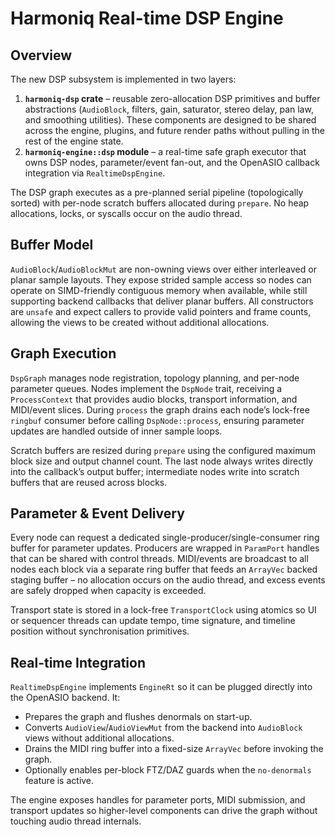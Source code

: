 # Harmoniq Real-time DSP Engine

## Overview

The new DSP subsystem is implemented in two layers:

1. **`harmoniq-dsp` crate** – reusable zero-allocation DSP primitives and buffer
   abstractions (`AudioBlock`, filters, gain, saturator, stereo delay, pan law,
   and smoothing utilities). These components are designed to be shared across
   the engine, plugins, and future render paths without pulling in the rest of
   the engine state.
2. **`harmoniq-engine::dsp` module** – a real-time safe graph executor that owns
   DSP nodes, parameter/event fan-out, and the OpenASIO callback integration via
   `RealtimeDspEngine`.

The DSP graph executes as a pre-planned serial pipeline (topologically sorted)
with per-node scratch buffers allocated during `prepare`. No heap allocations,
locks, or syscalls occur on the audio thread.

## Buffer Model

`AudioBlock`/`AudioBlockMut` are non-owning views over either interleaved or
planar sample layouts. They expose strided sample access so nodes can operate on
SIMD-friendly contiguous memory when available, while still supporting backend
callbacks that deliver planar buffers. All constructors are `unsafe` and expect
callers to provide valid pointers and frame counts, allowing the views to be
created without additional allocations.

## Graph Execution

`DspGraph` manages node registration, topology planning, and per-node parameter
queues. Nodes implement the `DspNode` trait, receiving a `ProcessContext` that
provides audio blocks, transport information, and MIDI/event slices. During
`process` the graph drains each node’s lock-free `ringbuf` consumer before
calling `DspNode::process`, ensuring parameter updates are handled outside of
inner sample loops.

Scratch buffers are resized during `prepare` using the configured maximum block
size and output channel count. The last node always writes directly into the
callback’s output buffer; intermediate nodes write into scratch buffers that are
reused across blocks.

## Parameter & Event Delivery

Every node can request a dedicated single-producer/single-consumer ring buffer
for parameter updates. Producers are wrapped in `ParamPort` handles that can be
shared with control threads. MIDI/events are broadcast to all nodes each block
via a separate ring buffer that feeds an `ArrayVec` backed staging buffer – no
allocation occurs on the audio thread, and excess events are safely dropped when
capacity is exceeded.

Transport state is stored in a lock-free `TransportClock` using atomics so UI or
sequencer threads can update tempo, time signature, and timeline position
without synchronisation primitives.

## Real-time Integration

`RealtimeDspEngine` implements `EngineRt` so it can be plugged directly into the
OpenASIO backend. It:

- Prepares the graph and flushes denormals on start-up.
- Converts `AudioView`/`AudioViewMut` from the backend into `AudioBlock`
  views without additional allocations.
- Drains the MIDI ring buffer into a fixed-size `ArrayVec` before invoking the
  graph.
- Optionally enables per-block FTZ/DAZ guards when the `no-denormals` feature is
  active.

The engine exposes handles for parameter ports, MIDI submission, and transport
updates so higher-level components can drive the graph without touching audio
thread internals.
